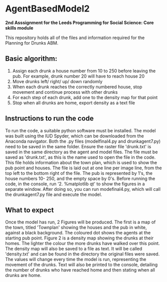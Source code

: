 # AgentBasedModel2
**2nd Asssignment for the Leeds Programming for Social Science: Core skills module**

This repository holds all of the files and information required for the Planning for Drunks ABM.

## Basic algorithm:
1. Assign each drunk a house number from 10 to 250 before leaving the pub. 
For example, drunk number 20 will have to reach house 20
2. Move drunks left/ right/ up/ down randomly
3. When each drunk reaches the correctly numbered house, stop movement and continue process with other drunks
4. For each step of each drunk, add one to the density map for that point
5. Stop when all drunks are home, export density as a text file

## Instructions to run the code
To run the code, a suitable python software must be installed. The model was built using the IUD Spyder, which can be downloaded from the Anaconda navigator.
Both the .py files (modelfinal4.py and drunkagent7.py) need to be saved in the same folder. Ensure the raster file 'drunk.txt' is saved in the same directory as the agent and model files. The file must be saved as 'drunk.txt', as this is the name used to open the file in the code.
This file holds information about the town plan, which is used to show the pub point and houses. The file is laid out at one line per image line, from the top left to the bottom right of the file. The pub is represented by 1's, the house numbers 10- 250, and the empty space by 0's.
Before running the code, in the console, run '2.     %matplotlib qt' to show the figures in a separate window. After doing so, you can run modefinal4.py, which will call the drunkagent7.py file and execute the model.

## What to expect
Once the model has run, 2 Figures will be produced. The first is a map of the town, titled 'Townplan' showing the houses and the pub in white, against a black background. The coloured dot shows the agents at the starting pub point.
Figure 2 is a density map showing the drunks at their homes. The lighter the colour the more drunks have walked over this point.
The density map will also be saved to a file as text. It will be called 'density.txt' and can be found in the directory the original files were saved. The values will change every time the model is run, representing the movement of the drunks.
Text will also be printed to the console, detailing the number of drunks who have reached home and then stating when all drunks are home.
